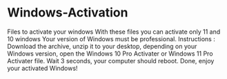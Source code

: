 # Windows-Activation
Files to activate your windows
With these files you can activate only 11 and 10 windows
Your version of Windows must be professional.
Instructions : Download the archive, unzip it to your desktop, depending on your Windows version, open the Windows 10 Pro Activater or Windows 11 Pro Activater file. Wait 3 seconds, your computer should reboot. Done, enjoy your activated Windows!
